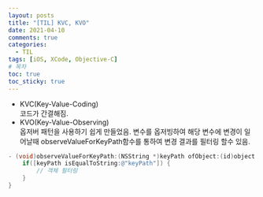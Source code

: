 ```yaml
---
layout: posts
title: "[TIL] KVC, KVO"
date: 2021-04-10
comments: true
categories:
  - TIL
tags: [iOS, XCode, Objective-C]
# 목차
toc: true
toc_sticky: true
---
```

- KVC(Key-Value-Coding)  
  코드가 간결해짐.
- KVO(Key-Value-Observing)  
  옵저버 패턴을 사용하기 쉽게 만들었음. 변수를 옵저빙하여 해당 변수에 변경이 일어날때 observeValueForKeyPath함수를 통하여 변경 결과를 필터링 할수 있음.
```Objective-C
- (void)observeValueForKeyPath:(NSString *)keyPath ofObject:(id)object change:(NSDictionary<NSKeyValueChangeKey,id> *)change context:(void*)context {
    if([keyPath isEqualToString:@"keyPath"]) {
        // 객체 필터링
    }   
}
```